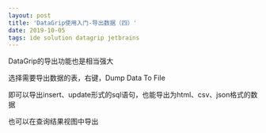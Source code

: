 ```yaml
---  
layout: post  
title: 'DataGrip使用入门-导出数据（四）'  
date: 2019-10-05  
tags: ide solution datagrip jetbrains  
---  
```

  
<script>
window.location.href='https://www.iteye.com/blog/ywu-2315501';
</script>

DataGrip的导出功能也是相当强大

选择需要导出数据的表，右键，Dump Data To File

即可以导出insert、update形式的sql语句，也能导出为html、csv、json格式的数据

也可以在查询结果视图中导出